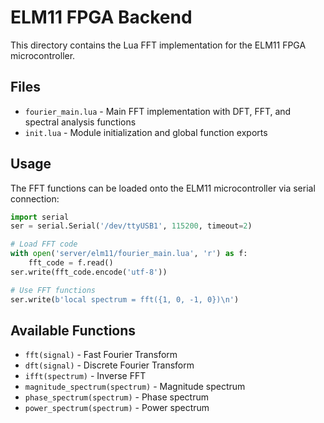 # ELM11 FPGA Backend

This directory contains the Lua FFT implementation for the ELM11 FPGA microcontroller.

## Files

- `fourier_main.lua` - Main FFT implementation with DFT, FFT, and spectral analysis functions
- `init.lua` - Module initialization and global function exports

## Usage

The FFT functions can be loaded onto the ELM11 microcontroller via serial connection:

```python
import serial
ser = serial.Serial('/dev/ttyUSB1', 115200, timeout=2)

# Load FFT code
with open('server/elm11/fourier_main.lua', 'r') as f:
    fft_code = f.read()
ser.write(fft_code.encode('utf-8'))

# Use FFT functions
ser.write(b'local spectrum = fft({1, 0, -1, 0})\n')
```

## Available Functions

- `fft(signal)` - Fast Fourier Transform
- `dft(signal)` - Discrete Fourier Transform  
- `ifft(spectrum)` - Inverse FFT
- `magnitude_spectrum(spectrum)` - Magnitude spectrum
- `phase_spectrum(spectrum)` - Phase spectrum
- `power_spectrum(spectrum)` - Power spectrum
